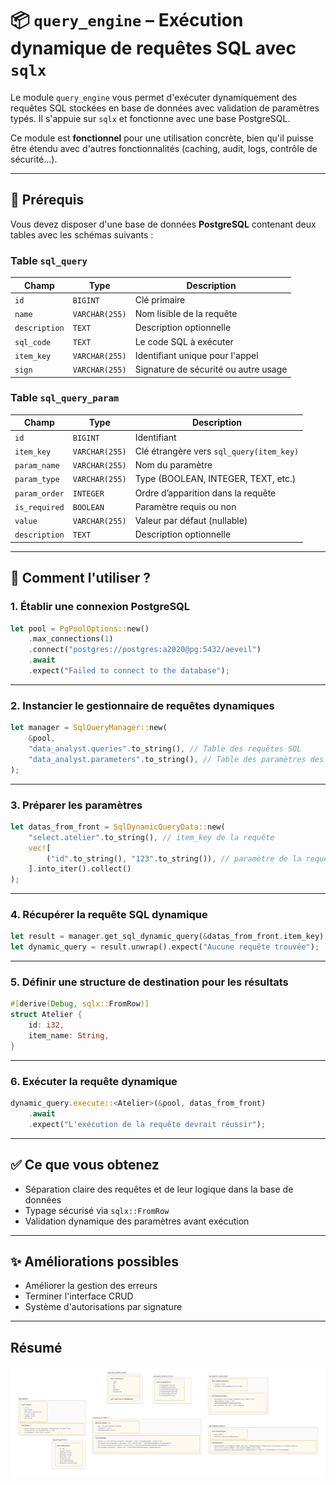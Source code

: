 # 📦 `query_engine` – Exécution dynamique de requêtes SQL avec `sqlx`

Le module `query_engine` vous permet d'exécuter dynamiquement des requêtes SQL stockées en base de données avec validation de paramètres typés. Il s'appuie sur `sqlx` et fonctionne avec une base PostgreSQL.

Ce module est **fonctionnel** pour une utilisation concrète, bien qu'il puisse être étendu avec d'autres fonctionnalités (caching, audit, logs, contrôle de sécurité...).

---

## 🧰 Prérequis

Vous devez disposer d'une base de données **PostgreSQL** contenant deux tables avec les schémas suivants :

### Table `sql_query`

| Champ           | Type             | Description                            |
| --------------- | ---------------- | -------------------------------------- |
| `id`          | `BIGINT`       | Clé primaire                          |
| `name`        | `VARCHAR(255)` | Nom lisible de la requête             |
| `description` | `TEXT`         | Description optionnelle                |
| `sql_code`    | `TEXT`         | Le code SQL à exécuter               |
| `item_key`    | `VARCHAR(255)` | Identifiant unique pour l'appel        |
| `sign`        | `VARCHAR(255)` | Signature de sécurité ou autre usage |

### Table `sql_query_param`

| Champ           | Type             | Description                                   |
| --------------- | ---------------- | --------------------------------------------- |
| `id`          | `BIGINT`       | Identifiant                                   |
| `item_key`    | `VARCHAR(255)` | Clé étrangère vers `sql_query(item_key)` |
| `param_name`  | `VARCHAR(255)` | Nom du paramètre                             |
| `param_type`  | `VARCHAR(255)` | Type (BOOLEAN, INTEGER, TEXT, etc.)           |
| `param_order` | `INTEGER`      | Ordre d’apparition dans la requête          |
| `is_required` | `BOOLEAN`      | Paramètre requis ou non                      |
| `value`       | `VARCHAR(255)` | Valeur par défaut (nullable)                 |
| `description` | `TEXT`         | Description optionnelle                       |

---

## 🚀 Comment l'utiliser ?

### 1. Établir une connexion PostgreSQL

```rust
let pool = PgPoolOptions::new()
    .max_connections(1)
    .connect("postgres://postgres:a2020@pg:5432/aeveil")
    .await
    .expect("Failed to connect to the database");
```

---

### 2. Instancier le gestionnaire de requêtes dynamiques

```rust
let manager = SqlQueryManager::new(
    &pool,
    "data_analyst.queries".to_string(), // Table des requêtes SQL
    "data_analyst.parameters".to_string(), // Table des paramètres des requêtes SQL
);
```

---

### 3. Préparer les paramètres

```rust
let datas_from_front = SqlDynamicQueryData::new(
    "select.atelier".to_string(), // item_key de la requête
    vec![
        ("id".to_string(), "123".to_string()), // paramètre de la requête
    ].into_iter().collect()
);
```

---

### 4. Récupérer la requête SQL dynamique

```rust
let result = manager.get_sql_dynamic_query(&datas_from_front.item_key).await;
let dynamic_query = result.unwrap().expect("Aucune requête trouvée");
```

---

### 5. Définir une structure de destination pour les résultats

```rust
#[derive(Debug, sqlx::FromRow)]
struct Atelier {
    id: i32,
    item_name: String,
}
```

---

### 6. Exécuter la requête dynamique

```rust
dynamic_query.execute::<Atelier>(&pool, datas_from_front)
    .await
    .expect("L'exécution de la requête devrait réussir");
```

---

## ✅ Ce que vous obtenez

- Séparation claire des requêtes et de leur logique dans la base de données
- Typage sécurisé via `sqlx::FromRow`
- Validation dynamique des paramètres avant exécution

---

## ✨ Améliorations possibles

- Améliorer la gestion des erreurs
- Terminer l'interface CRUD
- Système d'autorisations par signature

---

## Résumé

![Diagramme du module](QueryEngine.png "Query Engine")
